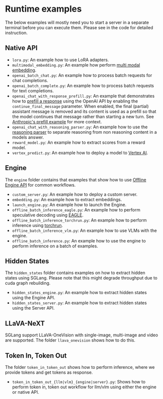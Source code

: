 # Runtime examples

The below examples will mostly need you to start a server in a separate terminal before you can execute them. Please see in the code for detailed instruction.

## Native API

* `lora.py`: An example how to use LoRA adapters.
* `multimodal_embedding.py`: An example how perform [multi modal embedding](Alibaba-NLP/gme-Qwen2-VL-2B-Instruct).
* `openai_batch_chat.py`: An example how to process batch requests for chat completions.
* `openai_batch_complete.py`: An example how to process batch requests for text completions.
* `openai_chat_with_response_prefill.py`:
  An example that demonstrates how to [prefill a response](https://eugeneyan.com/writing/prompting/#prefill-claudes-responses) using the OpenAI API by enabling the `continue_final_message` parameter.
  When enabled, the final (partial) assistant message is removed and its content is used as a prefill so that the model continues that message rather  than starting a new turn. See [Anthropic's prefill example](https://docs.anthropic.com/en/docs/build-with-claude/prompt-engineering/prefill-claudes-response#example-structured-data-extraction-with-prefilling) for more context.
* `openai_chat_with_reasoning_parser.py`: An example how to use the [reasoning parser](https://docs.sglang.ai/backend/separate_reasoning.html) to separate reasoning from non reasoning content in a models answer.
* `reward_model.py`: An example how to extract scores from a reward model.
* `vertex_predict.py`: An example how to deploy a model to [Vertex AI](https://cloud.google.com/vertex-ai?hl=en).

## Engine

The `engine` folder contains that examples that show how to use [Offline Engine API](https://docs.sglang.ai/backend/offline_engine_api.html#Offline-Engine-API) for common workflows.

* `custom_server.py`: An example how to deploy a custom server.
* `embedding.py`: An example how to extract embeddings.
* `launch_engine.py`: An example how to launch the Engine.
* `offline_batch_inference_eagle.py`: An example how to perform speculative decoding using [EAGLE](https://docs.sglang.ai/backend/speculative_decoding.html).
* `offline_batch_inference_torchrun.py`: An example how to perform inference using [torchrun](https://pytorch.org/docs/stable/elastic/run.html).
* `offline_batch_inference_vlm.py`: An example how to use VLMs with the engine.
* `offline_batch_inference.py`: An example how to use the engine to perform inference on a batch of examples.

## Hidden States

The `hidden_states` folder contains examples on how to extract hidden states using SGLang. Please note that this might degrade throughput due to cuda graph rebuilding.

* `hidden_states_engine.py`: An example how to extract hidden states using the Engine API.
* `hidden_states_server.py`: An example how to extract hidden states using the Server API.

## LLaVA-NeXT

SGLang support LLaVA-OneVision with single-image, multi-image and video are supported. The folder `llava_onevision` shows how to do this.

## Token In, Token Out

The folder `token_in_token_out` shows how to perform inference, where we provide tokens and get tokens as response.

* `token_in_token_out_{llm|vlm}_{engine|server}.py`: Shows how to perform token in, token out workflow for llm/vlm using either the engine or native API.
